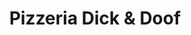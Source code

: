 ---
title: "Pizzeria Dick & Doof"
url: /frankfurt-am-main/pizzeria-dick-und-doof/
shop: Leerstehend
---